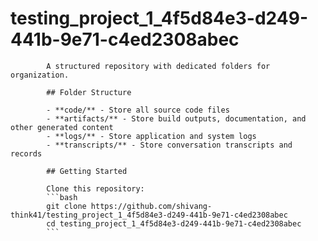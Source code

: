 # testing_project_1_4f5d84e3-d249-441b-9e71-c4ed2308abec
            A structured repository with dedicated folders for organization.

            ## Folder Structure

            - **code/** - Store all source code files
            - **artifacts/** - Store build outputs, documentation, and other generated content
            - **logs/** - Store application and system logs
            - **transcripts/** - Store conversation transcripts and records

            ## Getting Started

            Clone this repository:
            ```bash
            git clone https://github.com/shivang-think41/testing_project_1_4f5d84e3-d249-441b-9e71-c4ed2308abec
            cd testing_project_1_4f5d84e3-d249-441b-9e71-c4ed2308abec
            ```
            